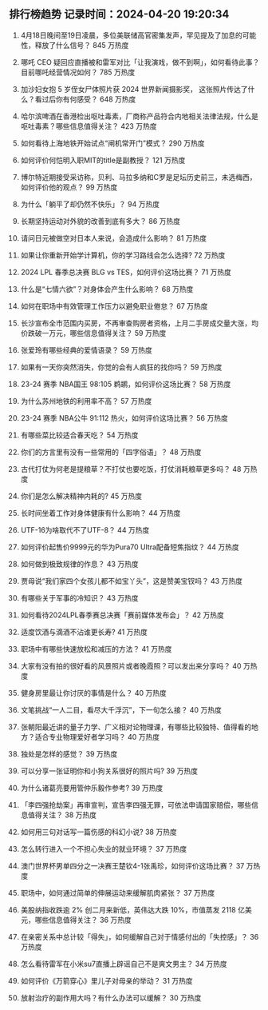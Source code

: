 
## 排行榜趋势 记录时间：2024-04-20 19:20:34
  
  1. 4月18日晚间至19日凌晨，多位美联储高官密集发声，罕见提及了加息的可能性，释放了什么信号？ 845 万热度
    
  2. 哪吒 CEO 疑回应直播被和雷军对比「让我演戏，做不到啊」，如何看待此事？目前哪吒经营情况如何？ 785 万热度
    
  3. 加沙妇女抱 5 岁侄女尸体照片获 2024 世界新闻摄影奖， 这张照片传达了什么？看过后你有何感受？ 648 万热度
    
  4. 哈尔滨啤酒在香港检出呕吐毒素，厂商称产品符合内地相关法律法规，什么是呕吐毒素？哪些信息值得关注？ 423 万热度
    
  5. 如何看待上海地铁开始试点“闸机常开门”模式？ 290 万热度
    
  6. 如何评价何恺明入职MIT的title是副教授？ 121 万热度
    
  7. 博尔特近期接受采访称，贝利、马拉多纳和C罗是足坛历史前三，未选梅西，如何评价他的观点？ 99 万热度
    
  8. 为什么「躺平了却仍然不快乐」？ 94 万热度
    
  9. 长期坚持运动对外貌的改善到底有多大？ 86 万热度
    
  10. 请问日元被做空对日本人来说，会造成什么影响？ 81 万热度
    
  11. 如果让你重新开始学计算机，你的学习路线会怎么选择? 72 万热度
    
  12. 2024 LPL 春季总决赛 BLG vs TES，如何评价这场比赛？ 71 万热度
    
  13. 什么是“七情六欲”？对身体会产生什么影响？ 68 万热度
    
  14. 如何在职场中有效管理工作压力以避免职业倦怠？ 67 万热度
    
  15. 长沙宣布全市范围内买房，不再审查购房者资格，上月二手房成交量大涨，均价跌破一万元，哪些信息值得关注？ 59 万热度
    
  16. 张爱玲有哪些经典的爱情语录？ 59 万热度
    
  17. 如果有一天你突然消失，你觉的会有人疯狂的找你吗？ 59 万热度
    
  18. 23-24 赛季 NBA国王 98:105 鹈鹕，如何评价这场比赛？ 58 万热度
    
  19. 为什么苏州地铁的利用率不高？ 57 万热度
    
  20. 23-24 赛季 NBA公牛 91:112 热火，如何评价这场比赛？ 56 万热度
    
  21. 有哪些菜比较适合春天吃？ 54 万热度
    
  22. 你们的方言里有没有一些常用的「四字俗语」？ 48 万热度
    
  23. 古代打仗为何老是提粮草？不打仗也要吃饭，打仗消耗粮草更多吗？ 48 万热度
    
  24. 你们是怎么解决精神内耗的? 45 万热度
    
  25. 长时间坐着工作对身体健康有什么影响？ 44 万热度
    
  26. UTF-16为啥取代不了UTF-8？ 44 万热度
    
  27. 如何评价起售价9999元的华为Pura70 Ultra配备短焦指纹？ 44 万热度
    
  28. 如何做到极致规律的作息？ 43 万热度
    
  29. 贾母说“我们家四个女孩儿都不如宝丫头”，这是赞美宝钗吗？ 43 万热度
    
  30. 有哪些关于军事的冷知识？ 43 万热度
    
  31. 如何看待2024LPL春季赛总决赛「赛前媒体发布会」？ 42 万热度
    
  32. 适度饮酒与滴酒不沾谁更长寿? 41 万热度
    
  33. 职场中有哪些快速放松和减压的方法？ 41 万热度
    
  34. 大家有没有拍的很好看的风景照片或者晚霞照？可以发出来分享吗？ 40 万热度
    
  35. 健身房里最让你讨厌的事情是什么？ 40 万热度
    
  36. 文笔挑战“一人二目，看尽大千浮沉”，下一句怎么接？ 40 万热度
    
  37. 张朝阳最近讲的量子力学、广义相对论物理课，有哪些比较独特、值得看的地方？适合专业物理爱好者学习吗？ 40 万热度
    
  38. 独处是怎样的感觉？ 39 万热度
    
  39. 可以分享一张证明你和小狗关系很好的照片吗? 39 万热度
    
  40. 为什么诸葛亮要用管仲乐毅作参考? 39 万热度
    
  41. 「李四强抢劫案」再审宣判，宣告李四强无罪，可依法申请国家赔偿，哪些信息值得关注？ 38 万热度
    
  42. 如何用三句对话写一篇伤感的科幻小说? 38 万热度
    
  43. 怎么转行进入一个不担心失业的就业环境？ 37 万热度
    
  44. 澳门世界杯男单四分之一决赛王楚钦4-1张禹珍，如何评价这场比赛？ 37 万热度
    
  45. 职场中，如何通过简单的伸展运动来缓解肌肉紧张？ 37 万热度
    
  46. 美股纳指收跌逾 2% 创二月来新低，英伟达大跌 10%，市值蒸发 2118 亿美元，哪些信息值得关注？ 36 万热度
    
  47. 在亲密关系中总计较「得失」，如何缓解自己对于情感付出的「失控感」？ 36 万热度
    
  48. 怎么看待雷军在小米su7直播上辟谣自己不是爽文男主？ 34 万热度
    
  49. 如何评价《万箭穿心》里儿子对母亲的举动？ 31 万热度
    
  50. 放射治疗的副作用大吗？有什么办法可以缓解？ 30 万热度
    